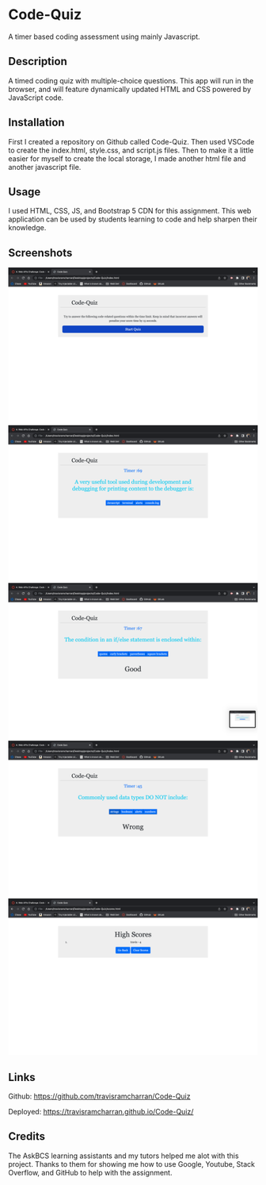 # Code-Quiz
A timer based coding assessment using mainly Javascript.

## Description
 A timed coding quiz with multiple-choice questions. This app will run in the browser, and will feature dynamically updated HTML and CSS powered by JavaScript code.

 ## Installation
 First I created a repository on Github called Code-Quiz. Then used VSCode to create the index.html, style.css, and script.js files. Then to make it a little easier for myself to create the local storage, I made another html file and another javascript file.

 ## Usage
 I used HTML, CSS, JS, and Bootstrap 5 CDN for this assignment. This web application can be used by students learning to code and help sharpen their knowledge.

 ## Screenshots
 ![alt text](screenshots/Screen%20Shot%202022-06-10%20at%206.26.52%20AM.png)
 ![alt text](screenshots/Screen%20Shot%202022-06-10%20at%206.27.02%20AM.png)
 ![alt text](screenshots/Screen%20Shot%202022-06-10%20at%206.27.04%20AM.png)
 ![alt text](screenshots/Screen%20Shot%202022-06-10%20at%206.27.10%20AM.png)
 ![alt text](screenshots/Screen%20Shot%202022-06-10%20at%206.27.24%20AM.png)

 ## Links
 
 Github: https://github.com/travisramcharran/Code-Quiz
 
 Deployed: https://travisramcharran.github.io/Code-Quiz/

 ## Credits
 The AskBCS learning assistants and my tutors helped me alot with this project. Thanks to them for showing me how to use Google, Youtube, Stack Overflow, and GitHub to help with the assignment.
